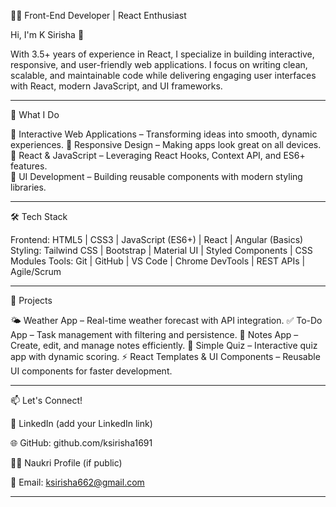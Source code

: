 👩‍💻 Front-End Developer | React Enthusiast

Hi, I'm K Sirisha 👋

With 3.5+ years of experience in React, I specialize in building interactive, responsive, and user-friendly web applications.
I focus on writing clean, scalable, and maintainable code while delivering engaging user interfaces with React, modern JavaScript, and UI frameworks.

---

🔭 What I Do

🎯 Interactive Web Applications – Transforming ideas into smooth, dynamic experiences.
🎯 Responsive Design – Making apps look great on all devices. 
🎯 React & JavaScript – Leveraging React Hooks, Context API, and ES6+ features.  
🎯 UI Development – Building reusable components with modern styling libraries.  

---

🛠️ Tech Stack 

Frontend: HTML5 | CSS3 | JavaScript (ES6+) | React | Angular (Basics) 
Styling: Tailwind CSS | Bootstrap | Material UI | Styled Components | CSS Modules 
Tools: Git | GitHub | VS Code | Chrome DevTools | REST APIs | Agile/Scrum 

---

🚀 Projects  

🌤️ Weather App – Real-time weather forecast with API integration.
✅ To-Do App – Task management with filtering and persistence.
📝 Notes App – Create, edit, and manage notes efficiently.
🎯 Simple Quiz – Interactive quiz app with dynamic scoring.
⚡ React Templates & UI Components – Reusable UI components for faster development.

---

📫 Let's Connect!

💼 LinkedIn
 (add your LinkedIn link)

🌐 GitHub: github.com/ksirisha1691

🧑‍💼 Naukri Profile
 (if public)

📧 Email: ksirisha662@gmail.com

---
